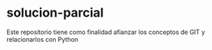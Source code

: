 # solucion-parcial
Este repositorio tiene como finalidad afianzar los conceptos de GIT y relacionarlos con Python
